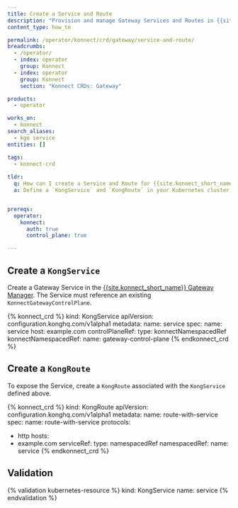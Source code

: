 ```yaml
---
title: Create a Service and Route
description: "Provision and manage Gateway Services and Routes in {{site.konnect_short_name}} using KGO custom resources."
content_type: how_to

permalink: /operator/konnect/crd/gateway/service-and-route/
breadcrumbs:
  - /operator/
  - index: operator
    group: Konnect
  - index: operator
    group: Konnect
    section: "Konnect CRDs: Gateway"

products:
  - operator

works_on:
  - konnect
search_aliases:
  - kgo service
entities: []

tags:
  - konnect-crd
 
tldr:
  q: How can I create a Service and Route for {{site.konnect_short_name}} using KGO?
  a: Define a `KongService` and `KongRoute` in your Kubernetes cluster to provision and configure Gateway entities through the {{site.konnect_short_name}} Gateway Manager.


prereqs:
  operator:
    konnect:
      auth: true
      control_plane: true

---
```


## Create a `KongService` 

Create a Gateway Service in the [{{site.konnect_short_name}} Gateway Manager](/gateway-manager/). The Service must reference an existing `KonnectGatewayControlPlane`.

<!-- vale off -->
{% konnect_crd %}
kind: KongService
apiVersion: configuration.konghq.com/v1alpha1
metadata:
  name: service
spec:
  name: service
  host: example.com
  controlPlaneRef:
    type: konnectNamespacedRef
    konnectNamespacedRef:
      name: gateway-control-plane
{% endkonnect_crd %}
<!-- vale on -->

## Create a `KongRoute`

To expose the Service, create a `KongRoute` associated with the `KongService` defined above.

<!-- vale off -->
{% konnect_crd %}
kind: KongRoute
apiVersion: configuration.konghq.com/v1alpha1
metadata:
  name: route-with-service
spec:
  name: route-with-service
  protocols:
  - http
  hosts:
  - example.com
  serviceRef:
    type: namespacedRef
    namespacedRef:
      name: service
{% endkonnect_crd %}
<!-- vale on -->

## Validation

<!-- vale off -->
{% validation kubernetes-resource %}
kind: KongService
name: service
{% endvalidation %}
<!-- vale on -->